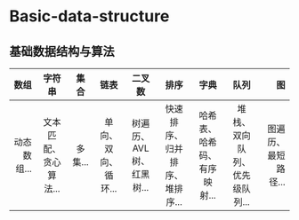 # Basic-data-structure

## 基础数据结构与算法

|数组  |字符串 |集合   |链表   |二叉数 |排序   |字典   |队列   |图    |
|-----:|:-----:|:-----:|:-----:|:-----:|:-----:|:-----:|:-----:|-----:|
|动态数组...|文本匹配、贪心算法...|多集...|单向、双向、循环...|树遍历、AVL树、红黑树...|快速排序、归并排序、堆排序...|哈希表、哈希码、有序映射...|堆栈、双向队列、优先级队列...|图遍历、最短路径...|
